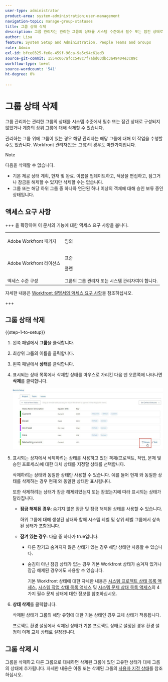 ```yaml
---
user-type: administrator
product-area: system-administration;user-management
navigation-topic: manage-group-statuses
title: 그룹 상태 삭제
description: 그룹 관리자는 관리한 그룹의 상태를 시스템 수준에서 필수 또는 잠긴 상태로 구성되지 않았거나 계층의 상위 그룹에 대해 삭제할 수 있습니다.
author: Lisa
feature: System Setup and Administration, People Teams and Groups
role: Admin
exl-id: bfce0325-fe6e-459f-96ca-9a5c94c61ed3
source-git-commit: 1554c067afcc548c7f7abd03dbc3a49404e3c89c
workflow-type: tm+mt
source-wordcount: '541'
ht-degree: 0%

---
```


# 그룹 상태 삭제

그룹 관리자는 관리한 그룹의 상태를 시스템 수준에서 필수 또는 잠긴 상태로 구성되지 않았거나 계층의 상위 그룹에 대해 삭제할 수 있습니다.

관리하는 그룹 위에 그룹이 있는 경우 해당 관리자는 해당 그룹에 대해 이 작업을 수행할 수도 있습니다. Workfront 관리자(모든 그룹)의 경우도 마찬가지입니다.

>[!NOTE]
>
>다음을 삭제할 수 없습니다.
>
>* 기본 제공 상태 계획, 현재 및 완료. 이름을 업데이트하고, 색상을 편집하고, 잠그거나 잠금을 해제할 수 있지만 삭제할 수는 없습니다.
>* 그룹 또는 해당 하위 그룹 중 하나와 연관된 하나 이상의 객체에 대해 승인 보류 중인 상태입니다.

## 액세스 요구 사항

+++ 을 확장하여 이 문서의 기능에 대한 액세스 요구 사항을 봅니다.

<table style="table-layout:auto"> 
 <col> 
 <col> 
 <tbody> 
  <tr> 
   <td>Adobe Workfront 패키지</td> 
   <td><p>임의</p></td> 
  </tr> 
  <tr> 
   <td>Adobe Workfront 라이선스</td> 
   <td><p>표준</p>
       <p>플랜</p></td>
  </tr>
  <tr> 
   <td>액세스 수준 구성</td> 
   <td>그룹의 그룹 관리자 또는 시스템 관리자여야 합니다.</td>
  </tr>
 </tbody> 
</table>

자세한 내용은 [Workfront 설명서의 액세스 요구 사항](/help/quicksilver/administration-and-setup/add-users/access-levels-and-object-permissions/access-level-requirements-in-documentation.md)을 참조하십시오.

+++

## 그룹 상태 삭제

{{step-1-to-setup}}

1. 왼쪽 패널에서 **그룹**&#x200B;을 클릭합니다.
1. 최상위 그룹의 이름을 클릭합니다.
1. 왼쪽 패널에서 **상태**&#x200B;를 클릭합니다.
1. 표시되는 상태 목록에서 삭제할 상태를 마우스로 가리킨 다음 맨 오른쪽에 나타나면 **삭제**&#x200B;를 클릭합니다.

   ![삭제](assets/hover-click-delete.jpg)

1. 표시되는 상자에서 삭제하려는 상태를 사용하고 있던 객체(프로젝트, 작업, 문제 및 승인 프로세스)에 대한 대체 상태를 지정할 상태를 선택합니다.

   삭제하려는 상태와 동일한 상태만 사용할 수 있습니다. 예를 들어 현재 와 동일한 상태를 삭제하는 경우 현재 와 동일한 상태만 표시됩니다.

   또한 삭제하려는 상태가 잠금 해제되었는지 또는 잠겼는지에 따라 표시되는 상태가 달라집니다.

   * **잠금 해제된 경우**: 숨기지 않은 잠금 및 잠금 해제된 상태를 사용할 수 있습니다.

     하위 그룹에 대해 생성된 상태와 함께 시스템 레벨 및 상위 레벨 그룹에서 상속된 상태가 포함됩니다.

   * **잠겨 있는 경우**: 다음 중 하나가 true입니다.

      * 다른 잠기고 숨겨지지 않은 상태가 있는 경우 해당 상태만 사용할 수 있습니다.
      * 숨김이 아닌 잠김 상태가 없는 경우 기본 Workfront 상태가 숨겨져 있거나 잠금 해제된 경우에도 사용할 수 있습니다.

        기본 Workfront 상태에 대한 자세한 내용은 [시스템 프로젝트 상태 목록 액세스](../../../administration-and-setup/customize-workfront/creating-custom-status-and-priority-labels/project-statuses.md), [시스템 작업 상태 목록 액세스](../../../administration-and-setup/customize-workfront/creating-custom-status-and-priority-labels/task-statuses.md) 및 [시스템 문제 상태 목록 액세스](../../../administration-and-setup/customize-workfront/creating-custom-status-and-priority-labels/issue-statuses.md)의 4가지 필수 문제 상태에 대한 정보를 참조하십시오.

1. **상태 삭제**&#x200B;를 클릭합니다.

   삭제된 상태가 그룹의 해당 유형에 대한 기본 상태인 경우 교체 상태가 적용됩니다.

   프로젝트 환경 설정에서 삭제된 상태가 기본 프로젝트 상태로 설정된 경우 환경 설정이 이제 교체 상태로 설정됩니다.

## 그룹 삭제 시

그룹을 삭제하고 다른 그룹으로 대체하면 삭제된 그룹에 있던 고유한 상태가 대체 그룹의 상태에 추가됩니다. 자세한 내용은 이동 또는 삭제된 그룹의 [사용자 지정 상태](../../../administration-and-setup/manage-groups/manage-group-statuses/custom-statuses-in-group-moved-or-deleted.md)를 참조하십시오.
